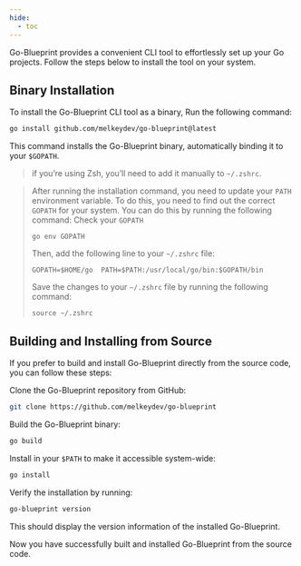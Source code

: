 ```yaml
---
hide:
  - toc
---
```


Go-Blueprint provides a convenient CLI tool to effortlessly set up your Go projects. Follow the steps below to install the tool on your system.

## Binary Installation

To install the Go-Blueprint CLI tool as a binary, Run the following command:

```sh
go install github.com/melkeydev/go-blueprint@latest
```

This command installs the Go-Blueprint binary, automatically binding it to your `$GOPATH`.

> if you’re using Zsh, you’ll need to add it manually to `~/.zshrc`.

> After running the installation command, you need to update your `PATH` environment variable. To do this, you need to find out the correct `GOPATH` for your system. You can do this by running the following command:
> Check your `GOPATH`
>
> ```
> go env GOPATH
> ```
>
> Then, add the following line to your `~/.zshrc` file:
>
> ```
> GOPATH=$HOME/go  PATH=$PATH:/usr/local/go/bin:$GOPATH/bin
> ```
>
> Save the changes to your `~/.zshrc` file by running the following command:
>
> ```
> source ~/.zshrc
> ```

## Building and Installing from Source

If you prefer to build and install Go-Blueprint directly from the source code, you can follow these steps:

Clone the Go-Blueprint repository from GitHub:

```sh
git clone https://github.com/melkeydev/go-blueprint
```

Build the Go-Blueprint binary:

```sh
go build
```

Install in your `$PATH` to make it accessible system-wide:

```sh
go install
```

Verify the installation by running:

```sh
go-blueprint version
```

This should display the version information of the installed Go-Blueprint.

Now you have successfully built and installed Go-Blueprint from the source code.
